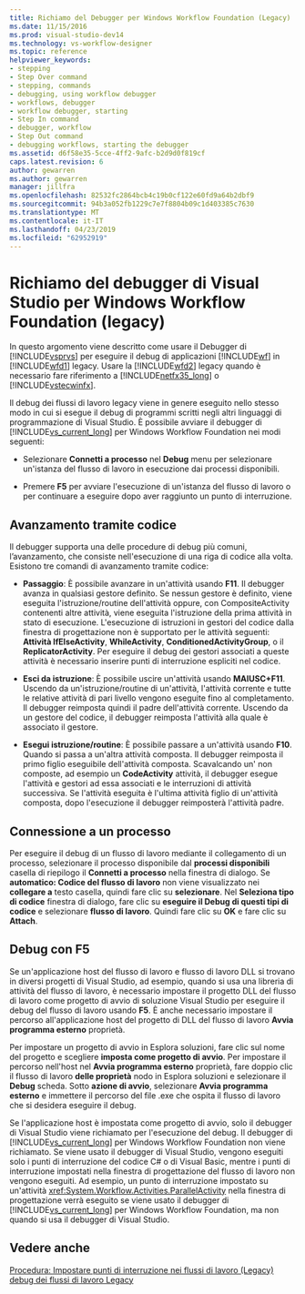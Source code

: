 ```yaml
---
title: Richiamo del Debugger per Windows Workflow Foundation (Legacy) | Microsoft Docs
ms.date: 11/15/2016
ms.prod: visual-studio-dev14
ms.technology: vs-workflow-designer
ms.topic: reference
helpviewer_keywords:
- stepping
- Step Over command
- stepping, commands
- debugging, using workflow debugger
- workflows, debugger
- workflow debugger, starting
- Step In command
- debugger, workflow
- Step Out command
- debugging workflows, starting the debugger
ms.assetid: d6f58e35-5cce-4ff2-9afc-b2d9d0f819cf
caps.latest.revision: 6
author: gewarren
ms.author: gewarren
manager: jillfra
ms.openlocfilehash: 82532fc2864bcb4c19b0cf122e60fd9a64b2dbf9
ms.sourcegitcommit: 94b3a052fb1229c7e7f8804b09c1d403385c7630
ms.translationtype: MT
ms.contentlocale: it-IT
ms.lasthandoff: 04/23/2019
ms.locfileid: "62952919"
---
```

# <a name="invoking-the-visual-studio-debugger-for-windows-workflow-foundation-legacy"></a>Richiamo del debugger di Visual Studio per Windows Workflow Foundation (legacy)
In questo argomento viene descritto come usare il Debugger di [!INCLUDE[vsprvs](../includes/vsprvs-md.md)] per eseguire il debug di applicazioni [!INCLUDE[wf](../includes/wf-md.md)] in [!INCLUDE[wfd1](../includes/wfd1-md.md)] legacy. Usare la [!INCLUDE[wfd2](../includes/wfd2-md.md)] legacy quando è necessario fare riferimento a [!INCLUDE[netfx35_long](../includes/netfx35-long-md.md)] o [!INCLUDE[vstecwinfx](../includes/vstecwinfx-md.md)].

 Il debug dei flussi di lavoro legacy viene in genere eseguito nello stesso modo in cui si esegue il debug di programmi scritti negli altri linguaggi di programmazione di Visual Studio. È possibile avviare il debugger di [!INCLUDE[vs_current_long](../includes/vs-current-long-md.md)] per Windows Workflow Foundation nei modi seguenti:

- Selezionare **Connetti a processo** nel **Debug** menu per selezionare un'istanza del flusso di lavoro in esecuzione dai processi disponibili.

- Premere **F5** per avviare l'esecuzione di un'istanza del flusso di lavoro o per continuare a eseguire dopo aver raggiunto un punto di interruzione.

## <a name="stepping-through-code"></a>Avanzamento tramite codice
 Il debugger supporta una delle procedure di debug più comuni, l’avanzamento, che consiste nell'esecuzione di una riga di codice alla volta. Esistono tre comandi di avanzamento tramite codice:

- **Passaggio**: È possibile avanzare in un'attività usando **F11**. Il debugger avanza in qualsiasi gestore definito. Se nessun gestore è definito, viene eseguita l'istruzione/routine dell'attività oppure, con CompositeActivity contenenti altre attività, viene eseguita l'istruzione della prima attività in stato di esecuzione. L'esecuzione di istruzioni in gestori del codice dalla finestra di progettazione non è supportato per le attività seguenti: **Attività IfElseActivity**, **WhileActivity**, **ConditionedActivityGroup**, o il **ReplicatorActivity**. Per eseguire il debug dei gestori associati a queste attività è necessario inserire punti di interruzione espliciti nel codice.

- **Esci da istruzione**: È possibile uscire un'attività usando **MAIUSC+F11**. Uscendo da un'istruzione/routine di un'attività, l'attività corrente e tutte le relative attività di pari livello vengono eseguite fino al completamento. Il debugger reimposta quindi il padre dell'attività corrente. Uscendo da un gestore del codice, il debugger reimposta l'attività alla quale è associato il gestore.

- **Esegui istruzione/routine**: È possibile passare a un'attività usando **F10**. Quando si passa a un'altra attività composta. Il debugger reimposta il primo figlio eseguibile dell'attività composta. Scavalcando un' non composte, ad esempio un **CodeActivity** attività, il debugger esegue l'attività e gestori ad essa associati e le interruzioni di attività successiva. Se l'attività eseguita è l'ultima attività figlio di un'attività composta, dopo l'esecuzione il debugger reimposterà l'attività padre.

## <a name="attaching-to-a-process"></a>Connessione a un processo
 Per eseguire il debug di un flusso di lavoro mediante il collegamento di un processo, selezionare il processo disponibile dal **processi disponibili** casella di riepilogo il **Connetti a processo** nella finestra di dialogo. Se **automatico: Codice del flusso di lavoro** non viene visualizzato nei **collegare a** testo casella, quindi fare clic su **selezionare**. Nel **Seleziona tipo di codice** finestra di dialogo, fare clic su **eseguire il Debug di questi tipi di codice** e selezionare **flusso di lavoro**. Quindi fare clic su **OK** e fare clic su **Attach**.

## <a name="debugging-with-f5"></a>Debug con F5
 Se un'applicazione host del flusso di lavoro e flusso di lavoro DLL si trovano in diversi progetti di Visual Studio, ad esempio, quando si usa una libreria di attività del flusso di lavoro, è necessario impostare il progetto DLL del flusso di lavoro come progetto di avvio di soluzione Visual Studio per eseguire il debug del flusso di lavoro usando **F5**. È anche necessario impostare il percorso all'applicazione host del progetto di DLL del flusso di lavoro **Avvia programma esterno** proprietà.

 Per impostare un progetto di avvio in Esplora soluzioni, fare clic sul nome del progetto e scegliere **imposta come progetto di avvio**. Per impostare il percorso nell'host nel **Avvia programma esterno** proprietà, fare doppio clic il flusso di lavoro **delle proprietà** nodo in Esplora soluzioni e selezionare il **Debug** scheda. Sotto **azione di avvio**, selezionare **Avvia programma esterno** e immettere il percorso del file .exe che ospita il flusso di lavoro che si desidera eseguire il debug.

 Se l'applicazione host è impostata come progetto di avvio, solo il debugger di Visual Studio viene richiamato per l'esecuzione del debug. Il debugger di [!INCLUDE[vs_current_long](../includes/vs-current-long-md.md)] per Windows Workflow Foundation non viene richiamato. Se viene usato il debugger di Visual Studio, vengono eseguiti solo i punti di interruzione del codice C# o di Visual Basic, mentre i punti di interruzione impostati nella finestra di progettazione del flusso di lavoro non vengono eseguiti. Ad esempio, un punto di interruzione impostato su un'attività <xref:System.Workflow.Activities.ParallelActivity> nella finestra di progettazione verrà eseguito se viene usato il debugger di [!INCLUDE[vs_current_long](../includes/vs-current-long-md.md)] per Windows Workflow Foundation, ma non quando si usa il debugger di Visual Studio.

## <a name="see-also"></a>Vedere anche
 [Procedura: Impostare punti di interruzione nei flussi di lavoro (Legacy)](../workflow-designer/how-to-set-breakpoints-in-workflows-legacy.md) [debug dei flussi di lavoro Legacy](../workflow-designer/debugging-legacy-workflows.md)